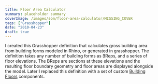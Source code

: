 ```yaml
---
title: Floor Area Calculator
summary: placeholder summary
coverImage: /images/som/floor-area-calculator/MISSING_COVER
tags: ["Grasshopper"]
date: "2010-04-23"
draft: true
---
```


I created this Grasshopper definition that calculates gross building area from building forms modeled in Rhino, or generated in grasshopper. The definition takes any number of building forms as BReps, and a series of floor elevations. The BReps are sections at these elevations and the resulting floor boundary geometry and floor areas are displayed alongside the model. Later I replaced this definition with a set of custom [Building Floors](http://www.ericanastas.com/building-floors/ "Building Floors") components.
